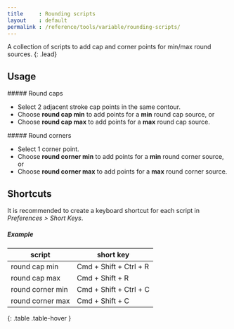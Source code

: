 ```yaml
---
title     : Rounding scripts
layout    : default
permalink : /reference/tools/variable/rounding-scripts/
---
```


A collection of scripts to add cap and corner points for min/max round sources.
{: .lead}


Usage
-----

<div class='row'>
<div class='col' markdown='1'>
##### Round caps

- Select 2 adjacent stroke cap points in the same contour.
- Choose **round cap min** to add points for a **min** round cap source, or
- Choose **round cap max**  to add points for a **max** round cap source.
</div>
<div class='col' markdown='1'>
##### Round corners

- Select 1 corner point.
- Choose **round corner min** to add points for a **min** round corner source, or
- Choose **round corner max** to add points for a **max** round corner source.
</div>
</div>


Shortcuts
---------

It is recommended to create a keyboard shortcut for each script in *Preferences > Short Keys*.

##### Example

| script           | short key              |
|------------------|------------------------|
| round cap min    | Cmd + Shift + Ctrl + R |
| round cap max    | Cmd + Shift + R        |
| round corner min | Cmd + Shift + Ctrl + C |
| round corner max | Cmd + Shift + C        |
{: .table .table-hover }
